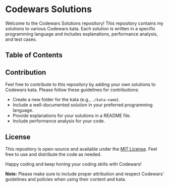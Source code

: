 # Codewars Solutions

Welcome to the Codewars Solutions repository! This repository contains my solutions to various Codewars kata. Each solution is written in a specific programming language and includes explanations, performance analysis, and test cases.

## Table of Contents

## Contribution

Feel free to contribute to this repository by adding your own solutions to Codewars kata. Please follow these guidelines for contributions:

- Create a new folder for the kata (e.g., `./kata-name`).
- Include a well-documented solution in your preferred programming language.
- Provide explanations for your solutions in a README file.
- Include performance analysis for your code.

## License

This repository is open-source and available under the [MIT License](./LICENSE). Feel free to use and distribute the code as needed.

Happy coding and keep honing your coding skills with Codewars!

**Note:** Please make sure to include proper attribution and respect Codewars' guidelines and policies when using their content and kata.

